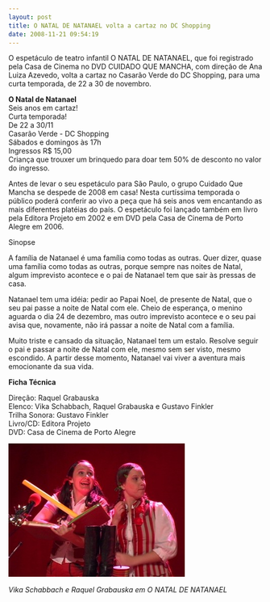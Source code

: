 ```yaml
---
layout: post
title: O NATAL DE NATANAEL volta a cartaz no DC Shopping
date: 2008-11-21 09:54:19
---
```

O espetáculo de teatro infantil O NATAL DE NATANAEL, que foi registrado pela Casa de Cinema no DVD CUIDADO QUE MANCHA, com direção de Ana Luiza Azevedo, volta a cartaz no Casarão Verde do DC Shopping, para uma curta temporada, de 22 a 30 de novembro.

**O Natal de Natanael**\
Seis anos em cartaz!\
Curta temporada!\
De 22 a 30/11\
Casarão Verde - DC Shopping\
Sábados e domingos às 17h\
Ingressos R$ 15,00\
Criança que trouxer um brinquedo para doar tem 50% de desconto no valor do ingresso.

Antes de levar o seu espetáculo para São Paulo, o grupo Cuidado Que Mancha se despede de 2008 em casa! Nesta curtíssima temporada o público poderá conferir ao vivo a peça que há seis anos vem encantando as mais diferentes platéias do país. O espetáculo foi lançado também em livro pela Editora Projeto em 2002 e em DVD pela Casa de Cinema de Porto Alegre em 2006.

Sinopse

A família de Natanael é uma família como todas as outras. Quer dizer, quase uma família como todas as outras, porque sempre nas noites de Natal, algum imprevisto acontece e o pai de Natanael tem que sair às pressas de casa.

Natanael tem uma idéia: pedir ao Papai Noel, de presente de Natal, que o seu pai passe a noite de Natal com ele. Cheio de esperança, o menino aguarda o dia 24 de dezembro, mas outro imprevisto acontece e o seu pai avisa que, novamente, não irá passar a noite de Natal com a família.

Muito triste e cansado da situação, Natanael tem um estalo. Resolve seguir o pai e passar a noite de Natal com ele, mesmo sem ser visto, mesmo escondido. A partir desse momento, Natanael vai viver a aventura mais emocionante da sua vida.

**Ficha Técnica**

Direção: Raquel Grabauska\
Elenco: Vika Schabbach, Raquel Grabauska e Gustavo Finkler\
Trilha Sonora: Gustavo Finkler\
Livro/CD: Editora Projeto\
DVD: Casa de Cinema de Porto Alegre

![](/uploads/natal-vika-raquel.jpg)

*Vika Schabbach e Raquel Grabauska em O NATAL DE NATANAEL*